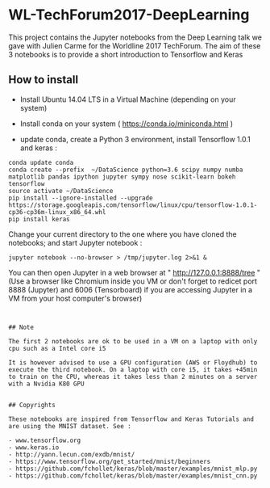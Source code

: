 # WL-TechForum2017-DeepLearning

This project contains the Jupyter notebooks from the Deep Learning talk we gave with Julien Carme for the Worldline 2017 TechForum. The aim of these 3 notebooks is to provide a short introduction to Tensorflow and Keras 



## How to install

- Install Ubuntu 14.04 LTS in a Virtual Machine (depending on your system)
- Install conda on your system ( https://conda.io/miniconda.html ) 

- update conda, create a  Python 3 environment, install Tensorflow 1.0.1 and keras :
```
conda update conda
conda create --prefix  ~/DataScience python=3.6 scipy numpy numba matplotlib pandas ipython jupyter sympy nose scikit-learn bokeh tensorflow 
source activate ~/DataScience
pip install --ignore-installed --upgrade https://storage.googleapis.com/tensorflow/linux/cpu/tensorflow-1.0.1-cp36-cp36m-linux_x86_64.whl
pip install keras
```	

Change your current directory to the one where you have cloned the notebooks; and start Jupyter notebook :
```
jupyter notebook --no-browser > /tmp/jupyter.log 2>&1 &
```

You can then open Jupyter in a web browser at " http://127.0.0.1:8888/tree " (Use a browser like Chromium inside you VM or don't forget to redicet port 8888 (Jupyter) and 6006  (Tensorboard) if you are accessing Jupyter in a VM from your host computer's browser)
```


## Note 

The first 2 notebooks are ok to be used in a VM on a laptop with only cpu such as a Intel core i5

It is however advised to use a GPU configuration (AWS or Floydhub) to execute the third notebook. On a laptop with core i5, it takes +45min to train on the CPU, whereas it takes less than 2 minutes on a server with a Nvidia K80 GPU


## Copyrights

These notebooks are inspired from Tensorflow and Keras Tutorials and are using the MNIST dataset. See : 

- www.tensorflow.org
- www.keras.io
- http://yann.lecun.com/exdb/mnist/
- https://www.tensorflow.org/get_started/mnist/beginners
- https://github.com/fchollet/keras/blob/master/examples/mnist_mlp.py
- https://github.com/fchollet/keras/blob/master/examples/mnist_cnn.py






